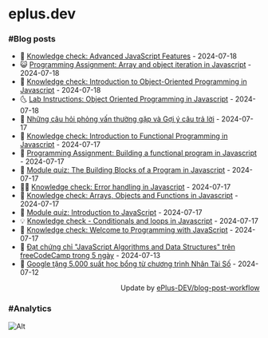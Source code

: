 # eplus.dev

### #Blog posts

<!-- BLOG-POST-LIST:START -->
 - 🧰 [Knowledge check: Advanced JavaScript Features](https://eplus.dev/knowledge-check-advanced-javascript-features) - 2024-07-18
 - 😺 [Programming Assignment: Array and object iteration in Javascript](https://eplus.dev/programming-assignment-array-and-object-iteration-in-javascript) - 2024-07-18
 - 🗽 [Knowledge check: Introduction to Object-Oriented Programming in Javascript](https://eplus.dev/knowledge-check-introduction-to-object-oriented-programming-in-javascript) - 2024-07-18
 - 🌜 [Lab Instructions: Object Oriented Programming in Javascript](https://eplus.dev/lab-instructions-object-oriented-programming-in-javascript) - 2024-07-18
 - 📝 [Những câu hỏi phỏng vấn thường gặp và Gợi ý câu trả lời](https://eplus.dev/nhung-cau-hoi-phong-van-thuong-gap-va-goi-y-cau-tra-loi) - 2024-07-17
 - 🚀 [Knowledge check: Introduction to Functional Programming in Javascript](https://eplus.dev/knowledge-check-introduction-to-functional-programming-in-javascript) - 2024-07-17
 - 💼 [Programming Assignment: Building a functional program in Javascript](https://eplus.dev/programming-assignment-building-a-functional-program-in-javascript) - 2024-07-17
 - 🦣 [Module quiz: The Building Blocks of a Program in Javascript](https://eplus.dev/module-quiz-the-building-blocks-of-a-program-in-javascript) - 2024-07-17
 - 👨‍🏫 [Knowledge check: Error handling in Javascript](https://eplus.dev/knowledge-check-error-handling-in-javascript) - 2024-07-17
 - 🔭 [Knowledge check: Arrays, Objects and Functions in Javascript](https://eplus.dev/knowledge-check-arrays-objects-and-functions-in-javascript) - 2024-07-17
 - 🤡 [Module quiz: Introduction to JavaScript](https://eplus.dev/module-quiz-introduction-to-javascript) - 2024-07-17
 - 💡 [Knowledge check - Conditionals and loops in Javascript](https://eplus.dev/knowledge-check-conditionals-and-loops-in-javascript) - 2024-07-17
 - 🦣 [Knowledge check: Welcome to Programming with JavaScript](https://eplus.dev/knowledge-check-welcome-to-programming-with-javascript) - 2024-07-17
 - 💪 [Đạt chứng chỉ &quot;JavaScript Algorithms and Data Structures&quot; trên freeCodeCamp trong 5 ngày](https://eplus.dev/dat-chung-chi-javascript-algorithms-and-data-structures-tren-freecodecamp-trong-5-ngay) - 2024-07-13
 - 🤡 [Google tặng 5.000 suất học bổng từ chương trình Nhân Tài Số](https://eplus.dev/google-tang-5000-suat-hoc-bong-tu-chuong-trinh-nhan-tai-so) - 2024-07-12<!-- BLOG-POST-LIST:END -->

<div align="right">
  Update by <a target="_blank"
    href="https://github.com/ePlus-DEV/blog-post-workflow">ePlus-DEV/blog-post-workflow</a>
</div>

### #Analytics
![Alt](https://repobeats.axiom.co/api/embed/9990f7cddfbad8d834990b10ccad05f81ac1096f.svg "Repobeats analytics image")
